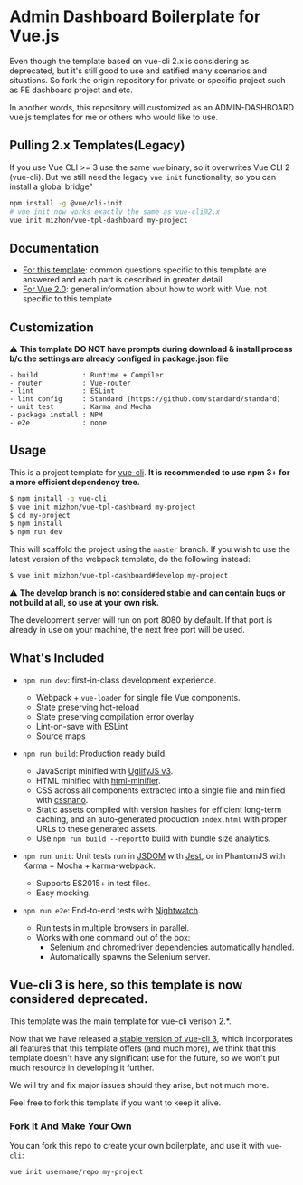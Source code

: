 # Admin Dashboard Boilerplate for Vue.js

Even though the template based on vue-cli 2.x is considering as deprecated, but it's still good to use and satified many scenarios and situations. So fork the origin repository for private or specific project such as FE dashboard project and etc.

In another words, this repository will customized as an ADMIN-DASHBOARD vue.js templates for me or others who would like to use.

## Pulling 2.x Templates(Legacy)

If you use Vue CLI >= 3 use the same `vue` binary, so it overwrites Vue CLI 2 (vue-cli). But we still need the legacy `vue init` functionality, so you can install a global bridge"

```bash
npm install -g @vue/cli-init
# vue init now works exactly the same as vue-cli@2.x
vue init mizhon/vue-tpl-dashboard my-project
```

## Documentation

- [For this template](http://vuejs-templates.github.io/webpack): common questions specific to this template are answered and each part is described in greater detail
- [For Vue 2.0](http://vuejs.org/guide/): general information about how to work with Vue, not specific to this template

## Customization

:warning: **This template DO NOT have prompts during download & install process b/c the settings are already configed in package.json file**

    - build           : Runtime + Compiler
    - router          : Vue-router
    - lint            : ESLint
    - lint config     : Standard (https://github.com/standard/standard)
    - unit test       : Karma and Mocha
    - package install : NPM
    - e2e             : none

## Usage

This is a project template for [vue-cli](https://github.com/vuejs/vue-cli). **It is recommended to use npm 3+ for a more efficient dependency tree.**

```bash
$ npm install -g vue-cli
$ vue init mizhon/vue-tpl-dashboard my-project
$ cd my-project
$ npm install
$ npm run dev
```

This will scaffold the project using the `master` branch. If you wish to use the latest version of the webpack template, do the following instead:

```bash
$ vue init mizhon/vue-tpl-dashboard#develop my-project
```

:warning: **The develop branch is not considered stable and can contain bugs or not build at all, so use at your own risk.**

The development server will run on port 8080 by default. If that port is already in use on your machine, the next free port will be used.

## What's Included

- `npm run dev`: first-in-class development experience.

  - Webpack + `vue-loader` for single file Vue components.
  - State preserving hot-reload
  - State preserving compilation error overlay
  - Lint-on-save with ESLint
  - Source maps

- `npm run build`: Production ready build.

  - JavaScript minified with [UglifyJS v3](https://github.com/mishoo/UglifyJS2/tree/harmony).
  - HTML minified with [html-minifier](https://github.com/kangax/html-minifier).
  - CSS across all components extracted into a single file and minified with [cssnano](https://github.com/ben-eb/cssnano).
  - Static assets compiled with version hashes for efficient long-term caching, and an auto-generated production `index.html` with proper URLs to these generated assets.
  - Use `npm run build --report`to build with bundle size analytics.

- `npm run unit`: Unit tests run in [JSDOM](https://github.com/tmpvar/jsdom) with [Jest](https://facebook.github.io/jest/), or in PhantomJS with Karma + Mocha + karma-webpack.

  - Supports ES2015+ in test files.
  - Easy mocking.

- `npm run e2e`: End-to-end tests with [Nightwatch](http://nightwatchjs.org/).
  - Run tests in multiple browsers in parallel.
  - Works with one command out of the box:
    - Selenium and chromedriver dependencies automatically handled.
    - Automatically spawns the Selenium server.

## Vue-cli 3 is here, so this template is now considered deprecated.

This template was the main template for vue-cli verison 2.\*.

Now that we have released a [stable version of vue-cli 3](https://cli.vuejs.org), which incorporates all features that this template offers (and much more), we think that this template doesn't have any significant use for the future, so we won't put much resource in developing it further.

We will try and fix major issues should they arise, but not much more.

Feel free to fork this template if you want to keep it alive.

### Fork It And Make Your Own

You can fork this repo to create your own boilerplate, and use it with `vue-cli`:

```bash
vue init username/repo my-project
```
